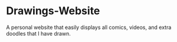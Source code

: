 # Drawings-Website
A personal website that easily displays all comics, videos, and extra doodles that I have drawn.
